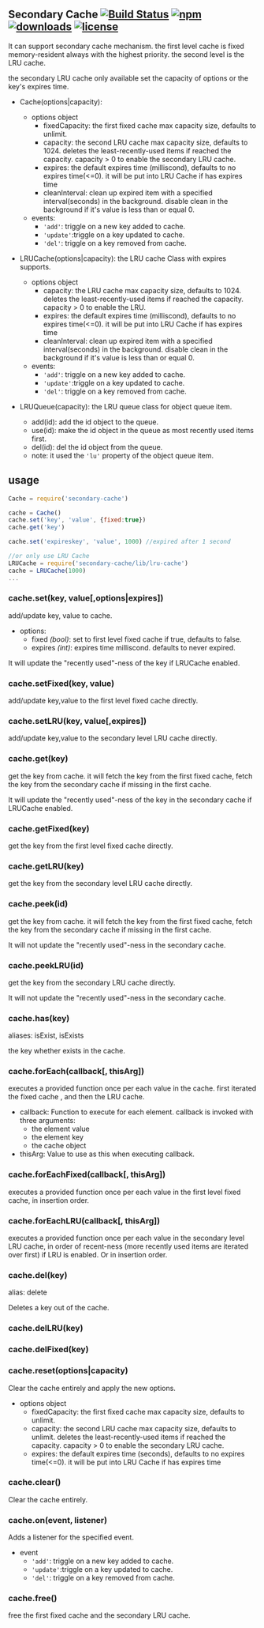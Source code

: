 ## Secondary Cache [![Build Status](https://img.shields.io/travis/snowyu/node-secondary-cache/master.svg)](http://travis-ci.org/snowyu/node-secondary-cache) [![npm](https://img.shields.io/npm/v/secondary-cache.svg)](https://npmjs.org/package/secondary-cache) [![downloads](https://img.shields.io/npm/dm/secondary-cache.svg)](https://npmjs.org/package/secondary-cache) [![license](https://img.shields.io/npm/l/secondary-cache.svg)](https://npmjs.org/package/secondary-cache)


It can support secondary cache mechanism. the first level cache is fixed memory-resident always with the highest priority.
the second level is the LRU cache.

the secondary LRU cache only available set the capacity of options or the key's expires time.

* Cache(options|capacity):
  * options object
    * fixedCapacity: the first fixed cache max capacity size, defaults to unlimit.
    * capacity: the second LRU cache max capacity size, defaults to 1024.
      deletes the least-recently-used items if reached the capacity.
      capacity > 0 to enable the secondary LRU cache.
    * expires: the default expires time (milliscond), defaults to no expires time(<=0).
      it will be put into LRU Cache if has expires time
    * cleanInterval: clean up expired item with a specified interval(seconds) in the background.
      disable clean in the background if it's value is less than or equal 0.
  * events:
    * `'add'`: triggle on a new key added to cache.
    * `'update'`:triggle on a key updated to cache.
    * `'del'`: triggle on a key removed from cache.

* LRUCache(options|capacity): the LRU cache Class with expires supports.
  * options object
    * capacity: the LRU cache max capacity size, defaults to 1024.
      deletes the least-recently-used items if reached the capacity.
      capacity > 0 to enable the LRU.
    * expires: the default expires time (milliscond), defaults to no expires time(<=0).
      it will be put into LRU Cache if has expires time
    * cleanInterval: clean up expired item with a specified interval(seconds) in the background.
      disable clean in the background if it's value is less than or equal 0.
  * events:
    * `'add'`: triggle on a new key added to cache.
    * `'update'`:triggle on a key updated to cache.
    * `'del'`: triggle on a key removed from cache.

* LRUQueue(capacity): the LRU queue class for object queue item.
  * add(id): add the id object to the queue.
  * use(id): make the id object in the queue as most recently used items first.
  * del(id): del the id object from the queue.
  * note: it used the `'lu'` property of the object queue item.

## usage

```js
Cache = require('secondary-cache')

cache = Cache()
cache.set('key', 'value', {fixed:true})
cache.get('key')

cache.set('expireskey', 'value', 1000) //expired after 1 second

//or only use LRU Cache
LRUCache = require('secondary-cache/lib/lru-cache')
cache = LRUCache(1000)
...
```

### cache.set(key, value[,options|expires])

add/update key, value to cache.

* options:
  * fixed *(bool)*: set to first level fixed cache if true, defaults to false.
  * expires *(int)*: expires time milliscond. defaults to never expired.

It will update the "recently used"-ness of the key if LRUCache enabled.

### cache.setFixed(key, value)

add/update key,value to the first level fixed cache directly.

### cache.setLRU(key, value[,expires])

add/update key,value to the secondary level LRU cache directly.

### cache.get(key)

get the key from cache. it will fetch the key from the first fixed cache,
fetch the key from the secondary cache if missing in the first cache.

It will update the "recently used"-ness of the key in the secondary cache if LRUCache enabled.

### cache.getFixed(key)

get the key from the first level fixed cache directly.

### cache.getLRU(key)

get the key from the secondary level LRU cache directly.

### cache.peek(id)

get the key from cache. it will fetch the key from the first fixed cache,
fetch the key from the secondary cache if missing in the first cache.

It will not update the "recently used"-ness in the secondary cache.

### cache.peekLRU(id)

get the key from the secondary LRU cache directly.

It will not update the "recently used"-ness in the secondary cache.

### cache.has(key)

aliases: isExist, isExists

the key whether exists in the cache.

### cache.forEach(callback[, thisArg])

executes a provided function once per each value in the cache.
first iterated the fixed cache , and then the LRU cache.

* callback: Function to execute for each element. callback is invoked with three arguments:
  * the element value
  * the element key
  * the cache object
* thisArg: Value to use as this when executing callback.

### cache.forEachFixed(callback[, thisArg])

executes a provided function once per each value in the first level fixed cache, in insertion order.

### cache.forEachLRU(callback[, thisArg])

executes a provided function once per each value in the secondary level LRU cache,
in order of recent-ness (more recently used items are iterated over first) if LRU is enabled.
Or in insertion order.

### cache.del(key)

alias: delete

Deletes a key out of the cache.

### cache.delLRU(key)

### cache.delFixed(key)


### cache.reset(options|capacity)

Clear the cache entirely and apply the new options.

* options object
  * fixedCapacity: the first fixed cache max capacity size, defaults to unlimit.
  * capacity: the second LRU cache max capacity size, defaults to unlimit.
    deletes the least-recently-used items if reached the capacity.
    capacity > 0 to enable the secondary LRU cache.
  * expires: the default expires time (seconds), defaults to no expires time(<=0).
    it will be put into LRU Cache if has expires time

### cache.clear()

Clear the cache entirely.

### cache.on(event, listener)

Adds a listener for the specified event.

* event
  * `'add'`: triggle on a new key added to cache.
  * `'update'`:triggle on a key updated to cache.
  * `'del'`: triggle on a key removed from cache.

### cache.free()

free the first fixed cache and the secondary LRU cache.


